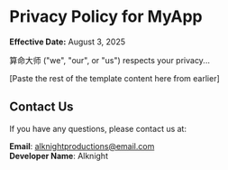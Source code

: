 # Privacy Policy for MyApp

**Effective Date:** August 3, 2025

算命大师 ("we", "our", or "us") respects your privacy...

[Paste the rest of the template content here from earlier]

## Contact Us

If you have any questions, please contact us at:

**Email**: alknightproductions@email.com  
**Developer Name**: Alknight
